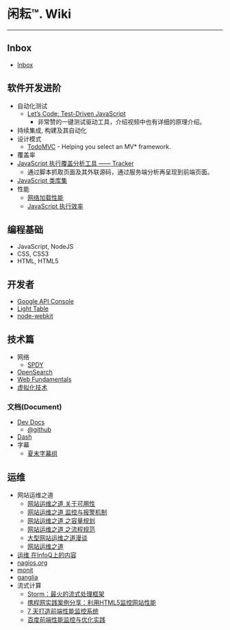 
# 闲耘™. Wiki

----

## Inbox

* [Inbox](inbox.md)


## 软件开发进阶

* 自动化测试
  * [Let’s Code: Test-Driven JavaScript](http://www.letscodejavascript.com/)
    - 非常赞的一键测试驱动工具，介绍视频中也有详细的原理介绍。
* 持续集成, 构建及其自动化
* 设计模式
  * [TodoMVC](http://todomvc.com/) - Helping you select an MV* framework.
* 覆盖率
* [JavaScript 执行覆盖分析工具 —— Tracker](http://ucren.com/blog/archives/319)
  - 通过脚本抓取页面及其外联源码，通过服务端分析再呈现到前端页面。
* [JavaScript 类库集](http://www.jsdb.io/)
* 性能
  * [网络加载性能](network-performance.md)
  * [JavaScript 执行效率](javascript-performance.md)

## 编程基础

* JavaScript, NodeJS
* CSS, CSS3
* HTML, HTML5

## 开发者

* [Google API Console](https://code.google.com/apis/console/)
* [Light Table](http://www.lighttable.com/)
* [node-webkit](node-webkit.md)

## 技术篇

* 网络
  * [SPDY](spdy.md)
* [OpenSearch](opensearch.md)
* [Web Fundamentals](https://developers.google.com/web/fundamentals/)
* [虚拟化技术](virtualization.md)

### 文档(Document)

* [Dev Docs](http://devdocs.io/)
  * [@github](https://github.com/Thibaut/devdocs)
* [Dash]()
* 字幕
  * [夏末字幕组](http://www.xmqzmz.org/)

## 运维

* 网站运维之道
  * [网站运维之道 关于可用性](http://dbanotes.net/web/web_operations_availability.html)
  * [网站运维之道 监控与报警机制](http://dbanotes.net/web/web_operations_monitoring_and_alert.html)
  * [网站运维之道 之容量规划](http://dbanotes.net/web/web_operations_capacity_planning.html)
  * [网站运维之道 之流程规范](http://dbanotes.net/web/web_operations_rules.html)
  * [大型网站运维之道漫谈](http://os.51cto.com/art/201008/219040.htm)
  * [网站运维之道](http://www.penglixun.com/tech/system/web_site_operation_and_maintenance.html)
* [运维 在InfoQ上的内容](http://www.infoq.com/cn/operations/)
* [nagios.org](http://www.nagios.org/)
* [monit](http://mmonit.com/monit/)
* [ganglia](http://ganglia.info/)
* 流式计算
  * [Storm：最火的流式处理框架](http://tech.uc.cn/?p=2159)
  * [携程网实践案例分享：利用HTML5监控网站性能](http://www.admin5.com/article/20130117/484692.shtml)
  * [7 天打造前端性能监控系统](http://fex.baidu.com/blog/2014/05/build-performance-monitor-in-7-days/)
  * [百度前端性能监控与优化实践](http://www.slideshare.net/taobaoued/ss-13602073)
